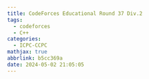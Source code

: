 ```yaml
---
title: CodeForces Educational Round 37 Div.2
tags:
  - codeforces
  - C++
categories:
  - ICPC-CCPC
mathjax: true
abbrlink: b5cc369a
date: 2024-05-02 21:05:05
---
```

